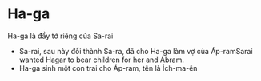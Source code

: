 # Ha-ga

Ha-ga là đầy tớ riêng của Sa-rai
- Sa-rai, sau này đổi thành Sa-ra, đã cho Ha-ga làm vợ của Áp-ramSarai wanted Hagar to bear children for her and Abram.
- Ha-ga sinh một con trai cho Áp-ram, tên là Ích-ma-ên

